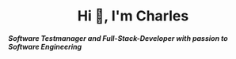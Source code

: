 <h1 align="center">Hi 👋, I'm Charles</h1>
<h5>Software Testmanager and Full-Stack-Developer with passion to Software Engineering</h5>


